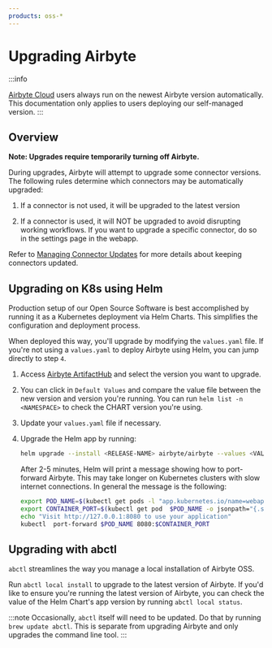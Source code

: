 ```yaml
---
products: oss-*
---
```


# Upgrading Airbyte

:::info

[Airbyte Cloud](https://cloud.airbyte.com/signup) users always run on the newest
Airbyte version automatically. This documentation only applies to users deploying our self-managed
version.
:::

## Overview

**Note: Upgrades require temporarily turning off Airbyte.**

During upgrades, Airbyte will attempt to upgrade some connector versions. The following rules determine which connectors may be automatically upgraded: 

   1. If a connector is not used, it will be upgraded to the latest version 
   
   2. If a connector is used, it will NOT be upgraded to avoid disrupting working workflows. If you want to upgrade a specific connector, do so in the settings page in the webapp.

Refer to [Managing Connector Updates](../managing-airbyte/connector-updates.md) for more details about keeping connectors updated.

## Upgrading on K8s using Helm

Production setup of our Open Source Software is best accomplished by running it as a Kubernetes deployment via Helm Charts. This simplifies the configuration and deployment process. 

When deployed this way, you'll upgrade by modifying the `values.yaml` file. If you're not using a `values.yaml` to deploy Airbyte using Helm, you can jump directly to step `4`.

1. Access [Airbyte ArtifactHub](https://artifacthub.io/packages/helm/airbyte/airbyte) and select the version you want to upgrade.
2. You can click in `Default Values` and compare the value file between the new version and version you're running. You can run `helm list -n <NAMESPACE>` to check the CHART version you're using.
3. Update your `values.yaml` file if necessary.
4. Upgrade the Helm app by running:

   ```bash
   helm upgrade --install <RELEASE-NAME> airbyte/airbyte --values <VALUE.YAML> --version <HELM-APP-VERSION>
   ```

   After 2-5 minutes, Helm will print a message showing how to port-forward Airbyte. This may take longer on Kubernetes clusters with slow internet connections. In general the message is the following:

   ```bash
   export POD_NAME=$(kubectl get pods -l "app.kubernetes.io/name=webapp" -o jsonpath="{.items[0].metadata.name}")
   export CONTAINER_PORT=$(kubectl get pod  $POD_NAME -o jsonpath="{.spec.containers[0].ports[0].containerPort}")
   echo "Visit http://127.0.0.1:8080 to use your application"
   kubectl  port-forward $POD_NAME 8080:$CONTAINER_PORT
   ```

## Upgrading with abctl

`abctl` streamlines the way you manage a local installation of Airbyte OSS. 

Run `abctl local install` to upgrade to the latest version of Airbyte. If you'd like to ensure you're running the latest version of Airbyte, you can check the value of the Helm Chart's app version by running `abctl local status`.

:::note
Occasionally, `abctl` itself will need to be updated. Do that by running `brew update abctl`. This is separate from upgrading Airbyte and only upgrades the command line tool.
:::
